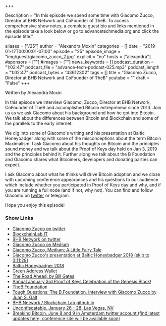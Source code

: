 +++

Description = "In this episode we spend some time with Giacomo Zucco, Director at BHB Network and CoFounder of TheB. To access comprehensive show notes, a complete guest bio and links mentioned in the episode take a look below or go to advancetechmedia.org and click the episode title."

aliases = ["/25"]
author = "Alexandra Moxin"
categories = []
date = "2019-01-17T00:00:01-07:00"
episode = "25"
episode_image = "img/guest/giacomo_zucco_2.jpg"
explicit = "no"
hosts = ["alexandra"]
#sponsors = [""]
#images = [""]
news_keywords = []
podcast_duration = "1:02:47"
podcast_file = "advance-tech-podcast-025.mp3"
podcast_length = "1:02:47"
podcast_bytes = "43612302"
tags = []
title = "Giacomo Zucco, Director at BHB Network and CoFounder of TheB"
youtube = ""
draft = "False"
+++

Written by Alexandra Moxin

In this episode we interview Giacomo, Zucco, Director at BHB Network, CoFounder of TheB and accomplished Bitcoin entrepreneur since 2013. Join us as we ask Giacomo about his background and how he got into Bitcoin. We talk about the differences between Bitcoin and Blockchain and some of the parallels to the early internet.

We dig into some of Giacomo's writing and his presentation at Baltic Honeybadger along with some of the misconceptions about the term Bitcoin Maximalism. I ask Giacomo about his thoughts on Bitcoin and the principles sound money and we talk about the Proof of Keys day held on Jan 3, 2019 and the principles behind it. Further along we talk about the B Foundation and Giacomo shares what Bitcoiners, developers and donating parties can expect. 

I ask Giacomo about what he thinks will drive Bitcoin adoption and we close with upcoming conference appearances and his questions to our audience which include whether you participated in Proof of Keys day and why, and if you are running a full node (and if not, why not). You can find and follow Giacomo on [twitter](https://twitter.com/giacomozucco) or telegram. 

Hope you enjoy this episode!

### Show Links

* [Giacomo Zucco on twitter](https://twitter.com/giacomozucco)
* [BlockchainLab IT](https://www.blockchainlab.it/)
* [BHB Network on twitter](https://twitter.com/BHBnetwork)
* [Giacomo Zucco on Medium](https://medium.com/@giacomozucco83)
* [Giacomo Zucco, Medium: A Little Fairy Tale](https://medium.com/@giacomozucco83/a-little-fairy-tale-9d204a400eba)
* [Giacomo Zucco's presentation at Baltic Honeybadger 2018 (skip to 0:11:28)](https://www.youtube.com/watch?v=D2WXxgZ8h-0)
* [Baltic Honeybadger 2018](https://bh2018.hodlhodl.com/)
* [Green Address Wallet](https://greenaddress.it/en/)
* [The Road Ahead, by Bill Gates](https://en.wikipedia.org/wiki/The_Road_Ahead_(Bill_Gates_book))
* [Annual January 3rd Proof of Keys Celebration of the Genesis Block!](https://www.proofofkeys.com/)
* [TheB Foundation](https://theb.foundation/)
* [Tough Questions: The B.Foundation, interview with Giacomo Zucco by Juan S. Galt](https://medium.com/@eljuangalt/giacomo-zucco-risks-plan-of-the-b-foundation-bitcoin-f9e9a418827f)
* [BHB Network / Blockchain Lab github.io](https://bhbnetwork.github.io/website/)
* [Unconfiscatable, January 26 - 28, Las Vegas, NV](https://tonevays.com/conference/unconfiscatable)
* [Breaking Bitcoin, June 8 and 9 in Amsterdam twitter account (find latest updates here, conference site will be available soon)](https://twitter.com/breakingbitcoin?lang=en)
